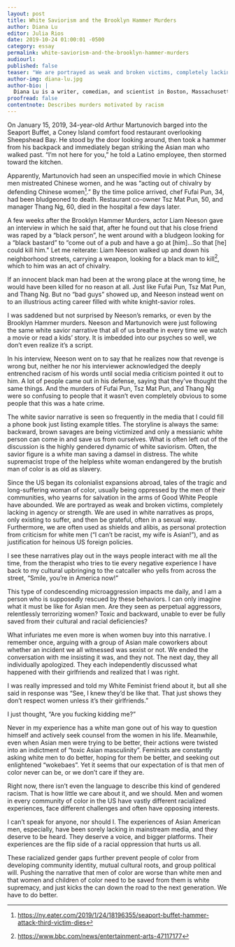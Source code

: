 ```yaml
---
layout: post
title: White Saviorism and the Brooklyn Hammer Murders
author: Diana Lu
editor: Julia Rios
date: 2019-10-24 01:00:01 -0500
category: essay
permalink: white-saviorism-and-the-brooklyn-hammer-murders
audiourl:
published: false
teaser: "We are portrayed as weak and broken victims, completely lacking in agency or strength. We are used in white narratives as props..."
author-img: diana-lu.jpg
author-bio: |
  Diana Lu is a writer, comedian, and scientist in Boston, Massachusetts. She is a staff writer for _Plan A Magazine_ and _The New England Theatre Geek_. Her humor writing has appeared in _McSweeney's Internet Tendency_, _Women in Comedy Festival Daily_, _Robot Butt_, _Slackjaw_, and others.
proofread: false
contentnote: Describes murders motivated by racism
---
```


On January 15, 2019, 34-year-old Arthur Martunovich barged into the Seaport Buffet, a Coney Island comfort food restaurant overlooking Sheepshead Bay. He stood by the door looking around, then took a hammer from his backpack and immediately began striking the Asian man who walked past. “I’m not here for you,” he told a Latino employee, then stormed toward the kitchen.

Apparently, Martunovich had seen an unspecified movie in which Chinese men mistreated Chinese women, and he was “acting out of chivalry by defending Chinese women[^1].” By the time police arrived, chef Fufai Pun, 34, had been bludgeoned to death. Restaurant co-owner Tsz Mat Pun, 50, and manager Thang Ng, 60, died in the hospital a few days later.

A few weeks after the Brooklyn Hammer Murders, actor Liam Neeson gave an interview in which he said that, after he found out that his close friend was raped by a “black person”, he went around with a bludgeon looking for a “black bastard” to “come out of a pub and have a go at [him]…So that [he] could kill him." Let me reiterate: Liam Neeson walked up and down his neighborhood streets, carrying a weapon, looking for a black man to kill[^2], which to him was an act of chivalry.

If an innocent black man had been at the wrong place at the wrong time, he would have been killed for no reason at all. Just like Fufai Pun, Tsz Mat Pun, and Thang Ng. But no “bad guys” showed up, and Neeson instead went on to an illustrious acting career filled with white knight-savior roles.

I was saddened but not surprised by Neeson’s remarks, or even by the Brooklyn Hammer murders. Neeson and Martunovich were just following the same white savior narrative that all of us breathe in every time we watch a movie or read a kids’ story. It is imbedded into our psyches so well, we don’t even realize it’s a script.

In his interview, Neeson went on to say that he realizes now that revenge is wrong but, neither he nor his interviewer acknowledged the deeply entrenched racism of his words until social media criticism pointed it out to him. A lot of people came out in his defense, saying that they’ve thought the same things. And the murders of Fufai Pun, Tsz Mat Pun, and Thang Ng were so confusing to people that it wasn’t even completely obvious to some people that this was a hate crime.

The white savior narrative is seen so frequently in the media that I could fill a phone book just listing example titles. The storyline is always the same: backward, brown savages are being victimized and only a messianic white person can come in and save us from ourselves. What is often left out of the discussion is the highly gendered dynamic of white saviorism. Often, the savior figure is a white man saving a damsel in distress. The white supremacist trope of the helpless white woman endangered by the brutish man of color is as old as slavery.

Since the US began its colonialist expansions abroad, tales of the tragic and long-suffering woman of color, usually being oppressed by the men of their communities, who yearns for salvation in the arms of Good White People have abounded. We are portrayed as weak and broken victims, completely lacking in agency or strength. We are used in white narratives as props, only existing to suffer, and then be grateful, often in a sexual way. Furthermore, we are often used as shields and alibis, as personal protection from criticism for white men (“I can’t be racist, my wife is Asian!”), and as justification for heinous US foreign policies.

I see these narratives play out in the ways people interact with me all the time, from the therapist who tries to tie every negative experience I have back to my cultural upbringing to the catcaller who yells from across the street, “Smile, you’re in America now!”

This type of condescending microaggression impacts me daily, and I am a person who is supposedly rescued by these behaviors. I can only imagine what it must be like for Asian men. Are they seen as perpetual aggressors, relentlessly terrorizing women? Toxic and backward, unable to ever be fully saved from their cultural and racial deficiencies?

What infuriates me even more is when women buy into this narrative. I remember once, arguing with a group of Asian male coworkers about whether an incident we all witnessed was sexist or not. We ended the conversation with me insisting it was, and they not. The next day, they all individually apologized. They each independently discussed what happened with their girlfriends and realized that I was right.

I was really impressed and told my White Feminist friend about it, but all she said in response was “See, I knew they’d be like that. That just shows they don’t respect women unless it’s their girlfriends.”

I just thought, “Are you fucking kidding me?”

Never in my experience has a white man gone out of his way to question himself and actively seek counsel from the women in his life. Meanwhile, even when Asian men were trying to be better, their actions were twisted into an indictment of “toxic Asian masculinity”. Feminists are constantly asking white men to do better, hoping for them be better, and seeking out enlightened “wokebaes”. Yet it seems that our expectation of is that men of color never can be, or we don’t care if they are.

Right now, there isn’t even the language to describe this kind of gendered racism. That is how little we care about it, and we should. Men and women in every community of color in the US have vastly different racialized experiences, face different challenges and often have opposing interests.

I can’t speak for anyone, nor should I. The experiences of Asian American men, especially, have been sorely lacking in mainstream media, and they deserve to be heard. They deserve a voice, and bigger platforms. Their experiences are the flip side of a racial oppression that hurts us all.

These racialized gender gaps further prevent people of color from developing community identity, mutual cultural roots, and group political will. Pushing the narrative that men of color are worse than white men and that women and children of color need to be saved from them is white supremacy, and just kicks the can down the road to the next generation. We have to do better.

[^1]: https://ny.eater.com/2019/1/24/18196355/seaport-buffet-hammer-attack-third-victim-dies

[^2]: https://www.bbc.com/news/entertainment-arts-47117177
